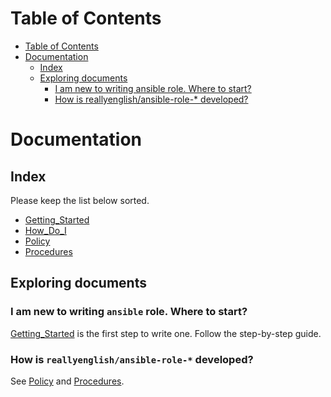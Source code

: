 Table of Contents
=================

  * [Table of Contents](#table-of-contents)
  * [Documentation](#documentation)
    * [Index](#index)
    * [Exploring documents](#exploring-documents)
      * [I am new to writing ansible role. Where to start?](#i-am-new-to-writing-ansible-role-where-to-start)
      * [How is reallyenglish/ansible-role-* developed?](#how-is-reallyenglishansible-role--developed)

# Documentation

## Index

Please keep the list below sorted.

* [Getting_Started](Getting_Started)
* [How_Do_I](How_Do_I)
* [Policy](Policy.md)
* [Procedures](Procedures)


## Exploring documents

### I am new to writing `ansible` role. Where to start?

[Getting_Started](Getting_Started) is the first step to write one. Follow the
step-by-step guide.

### How is `reallyenglish/ansible-role-*` developed?

See [Policy](Policy.md) and [Procedures](Procedures).
